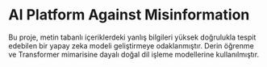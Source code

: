 # AI Platform Against Misinformation
Bu proje, metin tabanlı içeriklerdeki yanlış bilgileri yüksek doğrulukla tespit edebilen bir yapay zeka modeli geliştirmeye odaklanmıştır. Derin öğrenme ve Transformer mimarisine dayalı doğal dil işleme modellerine kullanılmıştır. 
